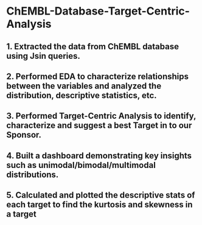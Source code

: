 # ChEMBL-Database-Target-Centric-Analysis

## 1. Extracted the data from ChEMBL database using Jsin queries.
## 2. Performed EDA to characterize relationships between the variables and analyzed the distribution, descriptive statistics, etc.
## 3. Performed Target-Centric Analysis to identify, characterize and suggest a best Target in to our Sponsor. 
## 4. Built a dashboard demonstrating key insights such as unimodal/bimodal/multimodal distributions.
## 5. Calculated and plotted the descriptive stats of each target to find the kurtosis and skewness in a target
